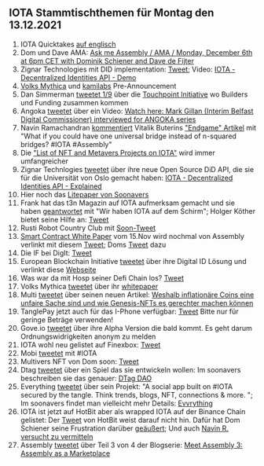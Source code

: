 ## IOTA Stammtischthemen für Montag den 13.12.2021

1. IOTA Quicktakes [auf englisch](https://www.youtube.com/watch?v=4P8OOno4D08)
2. Dom und Dave AMA: [Ask me Assembly / AMA / Monday, December 6th at 6pm CET with Dominik Schiener and Dave de Fijter](https://www.youtube.com/watch?v=wbzOg-gNC9A)
3. Zignar Technologies mit DID implementation: [Tweet](https://twitter.com/zignartech/status/1467878141875998724?s=20); Video: [IOTA - Decentralized Identities API - Demo](https://www.youtube.com/watch?v=mgp2IvxwqtA)
4. [Volks Mythica](https://twitter.com/volksmythica) und [kamilabs](https://twitter.com/kamilabsstudio) Pre-Announcement
5. Dan Simmerman [tweetet 1/9](https://twitter.com/DanSimerman/status/1467890201657856003?s=20) über die [Touchpoint Initiative](https://assemblytouchpoint.notion.site/assemblytouchpoint/Welcome-to-Touchpoint-3551f63c45cf492bb1b0bd6b1161b921) wo Builders und Funding zusammen kommen
6. Angoka [tweetet](https://twitter.com/AngokaCyber/status/1467788450686451712?s=20) über ein Video: [Watch here: Mark Gillan (Interim Belfast Digital Commissioner) interviewed for ANGOKA series](https://angoka.io/watch-here-mark-gillan-interim-belfast-digital-commissioner-interviewed-for-angoka-series/)
7. Navin Ramachandran [kommentiert](https://twitter.com/navinram999/status/1467867412791971843?s=20) Vitalik Buterins ["Endgame" Artikel](https://cloudflare-ipfs.com/ipfs/QmZf7E1McjSFdgamgJf9UxnRwubsFpTWf7tdTTNThBGfa6/general/2021/12/06/endgame.html) mit "What if you could have one universal bridge instead of n-squared bridges? #IOTA #Assembly"
8. Die ["List of NFT and Metavers Projects on IOTA"](https://iotaguide.notion.site/List-of-NFT-and-Metaverse-Projects-on-IOTA-4678428b23ce436289cce45a724f80c0) wird immer umfangreicher
9. Zignar Technlogies [tweetet](https://twitter.com/zignartech/status/1468098660034494465?s=20) über ihre neue Open Source DiD API, die sie für die Universität von Oslo gemacht haben: [IOTA - Decentralized Identities API - Explained](https://www.youtube.com/watch?v=mY0If3JZmhc)
10. Hier noch das [Litepaper von Soonavers](https://docs.google.com/document/d/107AWznbIIz1CwsqRO2Jwj5vmqVdj_2g-eavnmCeTvd8/mobilebasic)
11. Frank hat das t3n Magazin auf IOTA aufmerksam gemacht und sie haben [geantwortet](https://twitter.com/t3n/status/1468178600633540608?s=20) mit "Wir haben IOTA auf dem Schirm"; Holger Köther bietet seine Hilfe an: [Tweet](https://twitter.com/HolgerKoether/status/1468219613691498501?s=20)
12. Rusti Robot Country Club mit [Soon-Tweet](https://twitter.com/RustyRobotCC/status/1468170176764039171?s=20)
13. [Smart Contract White Paper](https://files.iota.org/papers/ISC_WP_Nov_10_2021.pdf) vom 15.Nov wird nochmal von Assembly verlinkt mit diesem [Tweet](https://twitter.com/assembly_net/status/1468233501422071811?s=20); Doms [Tweet](https://twitter.com/DomSchiener/status/1468234793255149582?s=20) dazu
14. Die IF bei DigIt: [Tweet](https://twitter.com/iota/status/1468218886432690181?s=20)
15. European Blockchain Initiative [tweetet](https://twitter.com/EUBLASORG/status/1468172107238551557?s=20) über ihre Digital ID Lösung und verlinkt diese [Webseite](https://europeanblockchainassociation.org/eba-working-group-self-sovereign-identity-eussi/)
16. Was war da mit Hosp seiner Defi Chain los? [Tweet](https://twitter.com/julianhosp/status/1468267243595173891?s=20)
17. Volks Mythica [tweetet](https://twitter.com/kamilabsstudio/status/1468328380668035079?s=20) über ihr [whitepaper](https://volksmythica.com/)
18. Multi [tweetet](https://twitter.com/multifolio/status/1468313352061526016?s=20) über seinen neuen Artikel: [Weshalb inflationäre Coins eine unfaire Sache sind und wie Genesis-NFTs es gerechter machen können](https://multifolio.medium.com/weshalb-inflation%C3%A4re-coins-eine-unfaire-sache-sind-und-wie-genesis-nfts-es-gerechter-machen-k%C3%B6nnen-b71f549a088a)
19. TanglePay jetzt auch für das I-Phone verfügbar: [Tweet](https://twitter.com/tanglepaycom/status/1468412935181529089?t=EQVn2edMBUiGHV8vIptJpQ&s=19) Bitte nur für geringe Beträge verwenden!
20. Gove.io [tweetet](https://twitter.com/govs_io/status/1468336799877513216?t=_MCcsZwQYJ9l4F5U7AdK6Q&s=19) über ihre Alpha Version die bald kommt. Es geht darum Ordnungswidrigkeiten anonym zu melden
21. IOTA wohl neu gelistet auf Finexbox: [Tweet](https://twitter.com/CoinesiumApp/status/1468286783402225678?s=20)
22. Mobi [tweetet](https://twitter.com/dltMOBI/status/1468276356911968276?s=20) mit #IOTA
23. Multivers NFT von Dom soon: [Tweet](https://twitter.com/Multiverse_Dom/status/1468320496374763522?s=20)
24. Dtag [tweetet](https://twitter.com/hassping/status/1468205742620434439?s=20) über ein Spiel das sie entwickeln wollen: Im soonavers beschreiben sie das genauer: [DTag DAO](https://soonaverse.com/space/0x135f8d39d3c99ec3f7a75937bcff2bbaccdc2c97/overview)
25. Everything [tweetet](https://twitter.com/TheEvvrything/status/1468424674296025090?s=20) über sein Projekt: "A social app built on #IOTA secured by the tangle. Think trends, blogs, NFT, connections & more. "; Im soonavers findet man vielleicht mehr Details: [Evvrything](https://soonaverse.com/space/0xdbb613dc074fb08c7d5d400844badb6d2d2e9747/overview)
26. IOTA ist jetzt auf HotBit aber als wrapped IOTA auf der Binance Chain gelistet: Der [Tweet](https://twitter.com/Hotbit_news/status/1468472913896501248?s=20) von HotBit weist darauf nicht hin. Dafür hat Dom Schiener seine Frustration darüber [geäußert](https://twitter.com/DomSchiener/status/1468536903343423488?s=20); Und auch [Navin R. versucht zu vermitteln](https://twitter.com/navinram999/status/1468542337211146241)
27. Assembly [tweetet](https://twitter.com/assembly_net/status/1468580863436857350?s=20) über Teil 3 von 4 der Blogserie: [Meet Assembly 3: Assembly as a Marketplace](https://blog.assembly.sc/meet-assembly-3-assembly-as-a-marketplace/)
